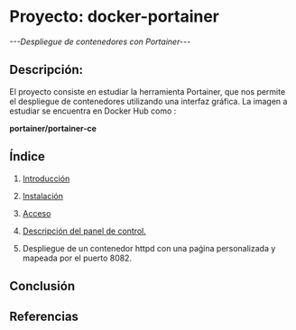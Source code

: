 # Proyecto: docker-portainer
*---Despliegue de contenedores con Portainer---*
## Descripción:
El proyecto consiste en estudiar la herramienta Portainer, que nos permite el despliegue de contenedores utilizando una interfaz gráfica.
La imagen a estudiar se encuentra en Docker Hub como :

**portainer/portainer-ce**

## Índice
1. [Introducción](https://github.com/estebancr1993/docker-portainer/blob/main/introduccion.md)

2. [Instalación](https://github.com/estebancr1993/docker-portainer/blob/main/instalacion.md)
3. [Acceso](https://github.com/estebancr1993/docker-portainer/blob/main/acceso.md) 
4. [Descripción del panel de control.](https://github.com/estebancr1993/docker-portainer/blob/main/descripcion.md)
5. Despliegue de un contenedor httpd con una paǵina personalizada y mapeada por el puerto 8082.


## Conclusión


## Referencias


